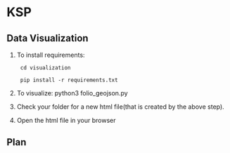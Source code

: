 # KSP 


## Data Visualization

1. To install requirements:

        cd visualization
        
        pip install -r requirements.txt

2. To visualize:
        python3 folio_geojson.py

3. Check your folder for a new html file(that is created by the above step).
   
4. Open the html file in your browser

## Plan

